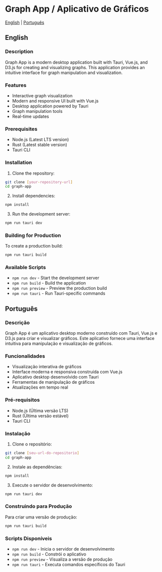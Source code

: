 # Graph App / Aplicativo de Gráficos

[English](#english) | [Português](#português)

## English

### Description
Graph App is a modern desktop application built with Tauri, Vue.js, and D3.js for creating and visualizing graphs. This application provides an intuitive interface for graph manipulation and visualization.

### Features
- Interactive graph visualization
- Modern and responsive UI built with Vue.js
- Desktop application powered by Tauri
- Graph manipulation tools
- Real-time updates

### Prerequisites
- Node.js (Latest LTS version)
- Rust (Latest stable version)
- Tauri CLI

### Installation
1. Clone the repository:
```bash
git clone [your-repository-url]
cd graph-app
```

2. Install dependencies:
```bash
npm install
```

3. Run the development server:
```bash
npm run tauri dev
```

### Building for Production
To create a production build:
```bash
npm run tauri build
```

### Available Scripts
- `npm run dev` - Start the development server
- `npm run build` - Build the application
- `npm run preview` - Preview the production build
- `npm run tauri` - Run Tauri-specific commands

## Português

### Descrição
Graph App é um aplicativo desktop moderno construído com Tauri, Vue.js e D3.js para criar e visualizar gráficos. Este aplicativo fornece uma interface intuitiva para manipulação e visualização de gráficos.

### Funcionalidades
- Visualização interativa de gráficos
- Interface moderna e responsiva construída com Vue.js
- Aplicativo desktop desenvolvido com Tauri
- Ferramentas de manipulação de gráficos
- Atualizações em tempo real

### Pré-requisitos
- Node.js (Última versão LTS)
- Rust (Última versão estável)
- Tauri CLI

### Instalação
1. Clone o repositório:
```bash
git clone [seu-url-do-repositorio]
cd graph-app
```

2. Instale as dependências:
```bash
npm install
```

3. Execute o servidor de desenvolvimento:
```bash
npm run tauri dev
```

### Construindo para Produção
Para criar uma versão de produção:
```bash
npm run tauri build
```

### Scripts Disponíveis
- `npm run dev` - Inicia o servidor de desenvolvimento
- `npm run build` - Constrói o aplicativo
- `npm run preview` - Visualiza a versão de produção
- `npm run tauri` - Executa comandos específicos do Tauri
